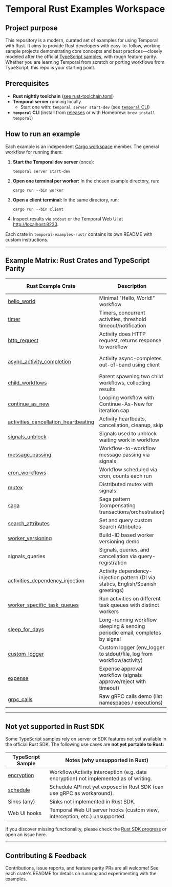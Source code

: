 # Temporal Rust Examples Workspace

## Project purpose

This repository is a modern, curated set of examples for using Temporal with Rust.
It aims to provide Rust developers with easy-to-follow, working sample projects
demonstrating core concepts and best practices—closely modeled after the official
[TypeScript samples](https://github.com/temporalio/samples-typescript),
with rough feature parity.
Whether you are learning Temporal from scratch or porting workflows from TypeScript,
this repo is your starting point.

## Prerequisites

* **Rust nightly toolchain** ([see rust-toolchain.toml](./rust-toolchain.toml))
* **Temporal server** running locally.
    - Start one with: `temporal server start-dev`
      (see [`temporal` CLI](https://docs.temporal.io/toolbox/cli))
* **`temporal` CLI**
  (install from [releases](https://github.com/temporalio/cli)
  or with Homebrew: `brew install temporal`)


## How to run an example

Each example is an independent [Cargo workspace](./Cargo.toml) member.
The general workflow for running them:

1. **Start the Temporal dev server** (once):
   ```
   temporal server start-dev
   ```
2. **Open one terminal per worker:** In the chosen example directory, run:
   ```
   cargo run --bin worker
   ```
3. **Open a client terminal:** In the same directory, run:
   ```
   cargo run --bin client
   ```
4. Inspect results via `stdout` or the Temporal Web UI at
   [http://localhost:8233](http://localhost:8233).

Each crate in `temporal-examples-rust/` contains its own README with custom instructions.

---

## Example Matrix: Rust Crates and TypeScript Parity

| Rust Example Crate                     | Description                                              | TypeScript Sample                    |
|----------------------------------------|----------------------------------------------------------|--------------------------------------|
| [hello_world](temporal-examples-rust/hello_world)                    | Minimal "Hello, World!" workflow                            | [hello-world](https://github.com/temporalio/samples-typescript/tree/main/hello-world) |
| [timer](temporal-examples-rust/timer)                                  | Timers, concurrent activities, threshold timeout/notification | [timer](https://github.com/temporalio/samples-typescript/tree/main/timer)            |
| [http_request](temporal-examples-rust/http_request)                    | Activity does HTTP request, returns response to workflow      | [http](https://github.com/temporalio/samples-typescript/tree/main/http)              |
| [async_activity_completion](temporal-examples-rust/async_activity_completion) | Activity async-completes out-of-band using client      | [async-activity-completion](https://github.com/temporalio/samples-typescript/tree/main/async-activity-completion) |
| [child_workflows](temporal-examples-rust/child_workflows)              | Parent spawning two child workflows, collecting results       | [child-workflows](https://github.com/temporalio/samples-typescript/tree/main/child-workflows) |
| [continue_as_new](temporal-examples-rust/continue_as_new)              | Looping workflow with Continue-As-New for iteration cap       | [continue-as-new](https://github.com/temporalio/samples-typescript/tree/main/continue-as-new) |
| [activities_cancellation_heartbeating](temporal-examples-rust/activities_cancellation_heartbeating) | Activity heartbeats, cancellation, cleanup, skip             | [cancellation](https://github.com/temporalio/samples-typescript/tree/main/cancellation) |
| [signals_unblock](temporal-examples-rust/signals_unblock)              | Signals used to unblock waiting work in workflow              | [signals](https://github.com/temporalio/samples-typescript/tree/main/signals)        |
| [message_passing](temporal-examples-rust/message_passing)              | Workflow-to-workflow message passing via signals              | [message-passing](https://github.com/temporalio/samples-typescript/tree/main/message-passing) |
| [cron_workflows](temporal-examples-rust/cron_workflows)                | Workflow scheduled via cron, counts each run                  | [cron-workflows](https://github.com/temporalio/samples-typescript/tree/main/cron-workflows) |
| [mutex](temporal-examples-rust/mutex)                                  | Distributed mutex with signals                                | [mutex](https://github.com/temporalio/samples-typescript/tree/main/mutex)           |
| [saga](temporal-examples-rust/saga)                                    | Saga pattern (compensating transactions/orchestration)         | [saga](https://github.com/temporalio/samples-typescript/tree/main/saga)             |
| [search_attributes](temporal-examples-rust/search_attributes)          | Set and query custom Search Attributes                         | [search-attributes](https://github.com/temporalio/samples-typescript/tree/main/search-attributes) |
| [worker_versioning](temporal-examples-rust/worker_versioning)          | Build-ID based worker versioning demo                          | [worker-versioning](https://github.com/temporalio/samples-typescript/tree/main/worker-versioning) |
| signals_queries | Signals, queries, and cancellation via query-registration | [signals-queries](https://github.com/temporalio/samples-typescript/tree/main/signals-queries) |
| [activities_dependency_injection](temporal-examples-rust/activities_dependency_injection) | Activity dependency-injection pattern (DI via statics, English/Spanish greetings) | [activities-dependency-injection](https://github.com/temporalio/samples-typescript/tree/main/activities-dependency-injection) |
| [worker_specific_task_queues](temporal-examples-rust/worker_specific_task_queues) | Run activities on different task queues with distinct workers | [worker-specific-task-queues](https://github.com/temporalio/samples-typescript/tree/main/worker-specific-task-queues) |
| [sleep_for_days](temporal-examples-rust/sleep_for_days) | Long-running workflow sleeping & sending periodic email, completes by signal | [sleep-for-days](https://github.com/temporalio/samples-typescript/tree/main/sleep-for-days) |
| [custom_logger](temporal-examples-rust/custom_logger) | Custom logger (env_logger to stdout/file, log from workflow/activity) | [custom-logger](https://github.com/temporalio/samples-typescript/tree/main/custom-logger) |
| [expense](temporal-examples-rust/expense) | Expense approval workflow (signals approve/reject with timeout) | [expense](https://github.com/temporalio/samples-typescript/tree/main/expense) |
| [grpc_calls](temporal-examples-rust/grpc_calls) | Raw gRPC calls demo (list namespaces / executions) | [grpc-calls](https://github.com/temporalio/samples-typescript/tree/main/grpc-calls) |

---

## Not yet supported in Rust SDK

Some TypeScript samples rely on server or SDK features not yet available in the official Rust SDK. The following use cases are **not yet portable to Rust:**

| TypeScript Sample                  | Notes (why unsupported in Rust)                                                        |
|------------------------------------|--------------------------------------------------------------------------------------|
| [encryption](https://github.com/temporalio/samples-typescript/tree/main/encryption)   | Workflow/Activity interception (e.g. data encryption) not implemented as of writing. |
| [schedule](https://github.com/temporalio/samples-typescript/tree/main/schedule)         | Schedule API not yet exposed in Rust SDK (can use gRPC as workaround).               |
| Sinks (any)                        | [Sinks](https://docs.temporal.io/dev-guide/go/sinks) not implemented in Rust SDK.     |
| Web UI hooks                       | Temporal Web UI server hooks (custom view, interception, etc.) unsupported.           |

If you discover missing functionality, please check the [Rust SDK progress](https://github.com/temporalio/sdk-core/issues) or open an issue here.

---

## Contributing & Feedback

Contributions, issue reports, and feature parity PRs are all welcome! See each crate's README for details on running and experimenting with the examples.
